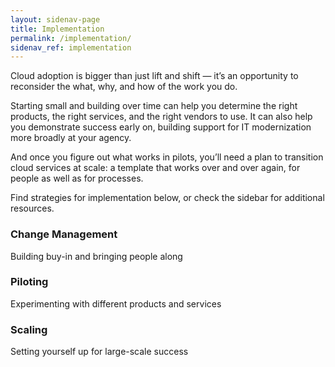 ```yaml
---
layout: sidenav-page
title: Implementation
permalink: /implementation/
sidenav_ref: implementation
---
```


Cloud adoption is bigger than just lift and shift — it’s an opportunity to reconsider the what, why, and how of the work you do. 

Starting small and building over time can help you determine the right products, the right services, and the right vendors to use. It can also help you demonstrate success early on, building support for IT modernization more broadly at your agency.

And once you figure out what works in pilots, you’ll need a plan to transition cloud services at scale: a template that works over and over again, for people as well as for processes.

Find strategies for implementation below, or check the sidebar for additional resources.

<div class="project-container">
<div class="usa-grid">
    <article class="card usa-width-one-third">
      <a class="card-link" href="/implementation/success-plans#change-management" aria-hidden="true" tabindex="-1"></a>
      <div class="card-image"
        style="background-image: url(
        {% if project.image_thumbnail %}
          {{ project.image_thumbnail | prepend: site.baseurl }}
        {% else %}
          {{ project.image | prepend: site.baseurl }}
        {% endif %}
        );">
      </div>
      <div class="card-banner">
        <h3 class="card-description">
          <span>Change Management</span>
        </h3>
        <p class="card-summary">Building buy-in and bringing people along</p>
      </div>
    </article>
    <article class="card usa-width-one-third">
      <a class="card-link" href="/implementation/success-plans#test-environments" aria-hidden="true" tabindex="-1"></a>
      <div class="card-image"
        style="background-image: url(
        {% if project.image_thumbnail %}
          {{ project.image_thumbnail | prepend: site.baseurl }}
        {% else %}
          {{ project.image | prepend: site.baseurl }}
        {% endif %}
        );">
      </div>
      <div class="card-banner">
        <h3 class="card-description">
          <span>Piloting</span>
        </h3>
        <p class="card-summary">Experimenting with different products and services</p>
      </div>
    </article>
    <article class="card usa-width-one-third">
      <a class="card-link" href="/implementation/success-plans#scaling" aria-hidden="true" tabindex="-1"></a>
      <div class="card-image"
        style="background-image: url(
        {% if project.image_thumbnail %}
          {{ project.image_thumbnail | prepend: site.baseurl }}
        {% else %}
          {{ project.image | prepend: site.baseurl }}
        {% endif %}
        );">
      </div>
      <div class="card-banner">
        <h3 class="card-description">
          <span>Scaling</span>
        </h3>
        <p class="card-summary">Setting yourself up for large-scale success</p>
      </div>
    </article>
  </div>
</div>


